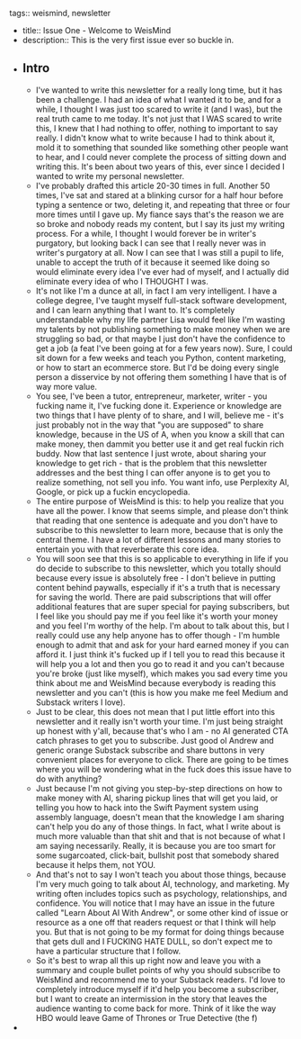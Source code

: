 tags:: weismind, newsletter

- title:: Issue One - Welcome to WeisMind
- description:: This is the very first issue ever so buckle in.
- ## Intro
	- I've wanted to write this newsletter for a really long time, but it has been a challenge. I had an idea of what I wanted it to be, and for a while, I thought I was just too scared to write it (and I was), but the real truth came to me today. It's not just that I WAS scared to write this, I knew that I had nothing to offer, nothing to important to say really. I didn't know what to write because I had to think about it, mold it to something that sounded like something other people want to hear, and I could never complete the process of sitting down and writing this. It's been about two years of this, ever since I decided I wanted to write my personal newsletter.
	- I've probably drafted this article 20-30 times in full. Another 50 times, I've sat and stared at a blinking cursor for a half hour before typing a sentence or two, deleting it, and repeating that three or four more times until I gave up. My fiance says that's the reason we are so broke and nobody reads my content, but I say its just my writing process. For a while, I thought I would forever be in writer's purgatory, but looking back I can see that I really never was in writer's purgatory at all. Now I can see that I was still a pupil to life, unable to accept the truth of it because it  seemed like doing so would eliminate every idea I've ever had of myself, and I actually did eliminate every idea of who I THOUGHT I was.
	- It's not like I'm a dunce at all, in fact I am very intelligent. I have a college degree, I've taught myself full-stack software development, and I can learn anything that I want to. It's completely understandable why my life partner Lisa would feel like I'm wasting my talents by not publishing something to make money when we are struggling so bad, or that maybe I just don't have the confidence to get a job (a feat I've been going at for a few years now). Sure, I could sit down for a few weeks and teach you Python, content marketing, or how to start an ecommerce store. But I'd be doing every single person a disservice by not offering them something I have that is of way more value.
	- You see, I've been a tutor, entrepreneur, marketer, writer - you fucking name it, I've fucking done it. Experience or knowledge are two things that I have plenty of to share, and I will, believe me - it's just probably not in the way that "you are supposed" to share knowledge, because in the US of A, when you know a skill that can make money, then dammit you better use it and get real fuckin rich buddy. Now that last sentence I just wrote, about sharing your knowledge to get rich - that is the problem that this newsletter addresses and the best thing I can offer anyone is to get you to realize something, not sell you info. You want info, use Perplexity AI, Google, or pick up a fuckin encyclopedia.
	- The entire purpose of WeisMind is this: to help you realize that you have all the power. I know that seems simple, and please don't think that reading that one sentence is adequate and you don't have to subscribe to this newsletter to learn more, because that is only the central theme. I have a lot of different lessons and many stories to entertain you with that reverberate this core idea.
	- You will soon see that this is so applicable to everything in life if you do decide to subscribe to this newsletter, which you totally should because every issue is absolutely free - I don't believe in putting content behind paywalls, especially if it's a truth that is necessary for saving the world. There are paid subscriptions that will offer additional features that are super special for paying subscribers, but I feel like you should pay me if you feel like it's worth your money and you feel I'm worthy of the help. I'm about to talk about this, but I really could use any help anyone has to offer though - I'm humble enough to admit that and ask for your hard earned money if you can afford it. I just think it's fucked up if I tell you to read this because it will help you a lot and then you go to read it and you can't because you're broke (just like myself), which makes you sad every time you think about me and WeisMind because everybody is reading this newsletter and you can't (this is how you make me feel Medium and Substack writers I love).
	- Just to be clear, this does not mean that I put little effort into this newsletter and it really isn't worth your time. I'm just being straight up honest with y'all, because that's who I am - no AI generated CTA catch phrases to get you to subscribe. Just good ol Andrew and generic orange Substack subscribe and share buttons in very convenient places for everyone to click. There are going to be times where you will be wondering what in the fuck does this issue have to do with anything?
	- Just because I'm not giving you step-by-step directions on how to make money with AI, sharing pickup lines that will get you laid, or telling you how to hack into the Swift Payment system using assembly language, doesn't mean that the knowledge I am sharing can't help you do any of those things. In fact, what I write about is much more valuable than that shit and that is not because of what I am saying necessarily. Really, it is because you are too smart for some sugarcoated, click-bait, bullshit post that somebody shared because it helps them, not YOU.
	- And that's not to say I won't teach you about those things, because I'm very much going to talk about AI, technology, and marketing. My writing often includes topics such as psychology, relationships, and confidence. You will notice that I may have an issue in the future called "Learn About AI With Andrew", or some other kind of issue or resource as a one off that readers request or that I think will help you. But that is not going to be my format for doing things because that gets dull and I FUCKING HATE DULL, so don't expect me to have a particular structure that I follow.
	- So it's best to wrap all this up right now and leave you with a summary and couple bullet points of why you should subscribe to WeisMind and recommend me to your Substack readers. I'd love to completely introduce myself if it'd help you become a subscriber, but I want to create an intermission in the story that leaves the audience wanting to come back for more. Think of it like the way HBO would leave Game of Thrones or True Detective (the f)
-